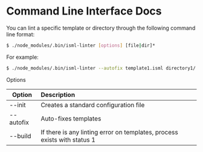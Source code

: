 # Command Line Interface Docs

You can lint a specific template or directory through the following command line format:

```sh
$ ./node_modules/.bin/isml-linter [options] [file|dir]*
```

For example:

```sh
$ ./node_modules/.bin/isml-linter --autofix template1.isml directory1/ directory2/
```

Options

| Option       | Description                                                              |
| ------------ |:-------------------------------------------------------------------------|
| --init       | Creates a standard configuration file                                    |
| --autofix    | Auto-fixes templates                                                     |
| --build      | If there is any linting error on templates, process exists with status 1 |
